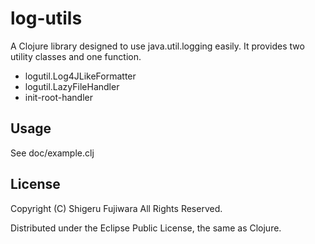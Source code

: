 # log-utils

A Clojure library designed to use java.util.logging easily.
It provides two utility classes and one function.

* logutil.Log4JLikeFormatter
* logutil.LazyFileHandler
* init-root-handler

## Usage

See doc/example.clj

## License

Copyright (C) Shigeru Fujiwara All Rights Reserved.

Distributed under the Eclipse Public License, the same as Clojure.
